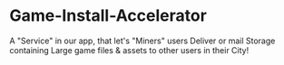 # Game-Install-Accelerator
A "Service" in our app, that let's "Miners" users Deliver or mail Storage containing Large game files &amp; assets to other users in their City!
